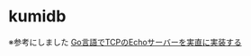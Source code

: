 # kumidb

※参考にしました
[Go言語でTCPのEchoサーバーを実直に実装する](https://qiita.com/kawasin73/items/3371d35166af733c2ce4)